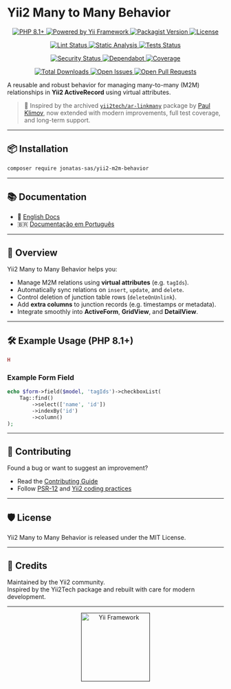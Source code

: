 # Yii2 Many to Many Behavior

<p align="center">
  <a href="https://www.php.net/releases/8.1/en.php" title="PHP Version 8.1+" target="_blank" rel="noopener noreferrer">
    <img src="https://img.shields.io/badge/PHP-8.1+-8892BF.svg?style=flat-square&logo=php" alt="PHP 8.1+">
  </a>
  <a href="https://www.yiiframework.com/" title="Yii Framework Website" target="_blank" rel="noopener noreferrer">
    <img src="https://img.shields.io/badge/Powered_by-Yii_Framework-green.svg?style=flat-square" alt="Powered by Yii Framework">
  </a>
  <a href="https://packagist.org/packages/jonatas-sas/yii2-m2m-behavior" title="View on Packagist" target="_blank" rel="noopener noreferrer">
    <img src="https://img.shields.io/packagist/v/jonatas-sas/yii2-m2m-behavior.svg?style=flat-square" alt="Packagist Version">
  </a>
  <a href="LICENSE" title="View License">
    <img src="https://img.shields.io/packagist/l/jonatas-sas/yii2-m2m-behavior.svg?style=flat-square" alt="License">
  </a>
</p>

<p align="center">
  <a href="https://github.com/jonatas-sas/yii2-m2m-behavior/actions/workflows/lint.yml" title="Lint Workflow">
    <img src="https://github.com/jonatas-sas/yii2-m2m-behavior/actions/workflows/lint.yml/badge.svg" alt="Lint Status">
  </a>
  <a href="https://github.com/jonatas-sas/yii2-m2m-behavior/actions/workflows/static.yml" title="Static Analysis Status">
    <img src="https://github.com/jonatas-sas/yii2-m2m-behavior/actions/workflows/static.yml/badge.svg" alt="Static Analysis">
  </a>
  <a href="https://github.com/jonatas-sas/yii2-m2m-behavior/actions/workflows/test.yml" title="Test Workflow">
    <img src="https://github.com/jonatas-sas/yii2-m2m-behavior/actions/workflows/test.yml/badge.svg" alt="Tests Status">
  </a>
</p>

<p align="center">
  <a href="https://github.com/jonatas-sas/yii2-m2m-behavior/actions/workflows/security.yml" title="Security Scan">
    <img src="https://github.com/jonatas-sas/yii2-m2m-behavior/actions/workflows/security.yml/badge.svg" alt="Security Status">
  </a>
  <a href="https://github.com/jonatas-sas/yii2-m2m-behavior/actions/workflows/dependabot/dependabot-updates" title="Dependabot Updates">
    <img src="https://github.com/jonatas-sas/yii2-m2m-behavior/actions/workflows/dependabot/dependabot-updates/badge.svg" alt="Dependabot">
  </a>
  <a href="https://codecov.io/gh/jonatas-sas/yii2-m2m-behavior" title="Code Coverage" target="_blank" rel="noopener noreferrer">
    <img src="https://codecov.io/gh/jonatas-sas/yii2-m2m-behavior/branch/main/graph/badge.svg" alt="Coverage">
  </a>
</p>

<p align="center">
  <a href="https://packagist.org/packages/jonatas-sas/yii2-m2m-behavior/stats" title="Total Downloads" target="_blank" rel="noopener noreferrer">
    <img src="https://img.shields.io/packagist/dt/jonatas-sas/yii2-m2m-behavior.svg?style=flat-square" alt="Total Downloads">
  </a>
  <a href="https://github.com/jonatas-sas/yii2-m2m-behavior/issues" title="Open Issues">
    <img src="https://img.shields.io/github/issues/jonatas-sas/yii2-m2m-behavior.svg?style=flat-square" alt="Open Issues">
  </a>
  <a href="https://github.com/jonatas-sas/yii2-m2m-behavior/pulls" title="Open Pull Requests">
    <img src="https://img.shields.io/github/issues-pr/jonatas-sas/yii2-m2m-behavior.svg?style=flat-square" alt="Open Pull Requests">
  </a>
</p>

A reusable and robust behavior for managing many-to-many (M2M) relationships in **Yii2 ActiveRecord** using virtual attributes.

> 🧩 Inspired by the archived [`yii2tech/ar-linkmany`](https://github.com/yii2tech/ar-linkmany) package by [Paul Klimov](https://github.com/PaulKlimov), now extended with modern improvements, full test coverage, and long-term support.

---

## 📦 Installation

```bash
composer require jonatas-sas/yii2-m2m-behavior
```

---

## 📚 Documentation

- 📘 [English Docs](docs/index.md)
- 🇧🇷 [Documentação em Português](docs/index.pt_BR.md)

---

## 🚀 Overview

Yii2 Many to Many Behavior helps you:

- Manage M2M relations using **virtual attributes** (e.g. `tagIds`).
- Automatically sync relations on `insert`, `update`, and `delete`.
- Control deletion of junction table rows (`deleteOnUnlink`).
- Add **extra columns** to junction records (e.g. timestamps or metadata).
- Integrate smoothly into **ActiveForm**, **GridView**, and **DetailView**.

---

## 🛠 Example Usage (PHP 8.1+)

```php
H
```

### Example Form Field

```php
echo $form->field($model, 'tagIds')->checkboxList(
    Tag::find()
        ->select(['name', 'id'])
        ->indexBy('id')
        ->column()
);
```

---

## 🤝 Contributing

Found a bug or want to suggest an improvement?

- Read the [Contributing Guide](CONTRIBUTING.md)
- Follow [PSR-12](https://www.php-fig.org/psr/psr-12/) and [Yii2 coding practices](https://www.yiiframework.com/doc/guide/2.0/en)

---

## 🛡 License

Yii2 Many to Many Behavior is released under the MIT License.

---

## 💙 Credits

Maintained by the Yii2 community.\
Inspired by the Yii2Tech package and rebuilt with care for modern development.

---

<p align="center">
  <a href="" title="Yii Framework" target="_blank"><img src="https://www.yiiframework.com/image/design/logo/yii3_full_for_dark.svg" alt="Yii Framework" width="160" title="Yii Framework"></a>
</p>
